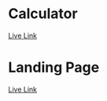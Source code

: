 

# Calculator

[Live Link](https://x-deepak.github.io/Afame_Technologies/calculator/)


# Landing Page

[Live Link](https://x-deepak.github.io/Afame_Technologies/landing_page/)

